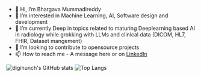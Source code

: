 - 👋 Hi, I’m Bhargava Mummadireddy
- 👀 I’m interested in Machine Learning, AI, Software design and development
- 🌱 I’m currently Deep in topics related to maturing Deeplearning based AI in radiology while grokking with LLMs and clinical data (DICOM, HL7, FHIR, Dataset mangement)
- 💞️ I’m looking to contribute to opensource projects
- 📫 How to reach me - A message here or on [LinkedIn](https://www.linkedin.com/in/bhargavamummadireddy/)


![digihunch's GitHub stats](https://github-readme-stats.vercel.app/api?username=kishoreinvits&show_icons=true&theme=solarized-light&rank_icon=github&custom_title=GitHub&nbsp;Stats&line_height=23.5)
![Top Langs](https://github-readme-stats.vercel.app/api/top-langs/?username=kishoreinvits&layout=donut&theme=solarized-light&hide_title=true)
<!---
kishoreinvits/kishoreinvits is a ✨ special ✨ repository because its `README.md` (this file) appears on your GitHub profile.
You can click the Preview link to take a look at your changes.
--->

